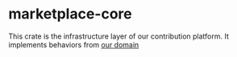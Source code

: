 # marketplace-core

This crate is the infrastructure layer of our contribution platform.
It implements behaviors from [our domain](../marketplace-domain/README.md)
